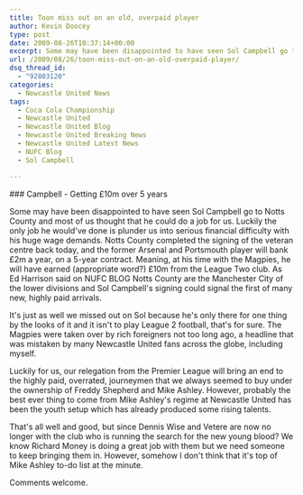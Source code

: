 ```yaml
---
title: Toon miss out on an old, overpaid player
author: Kevin Doocey
type: post
date: 2009-08-26T10:37:14+00:00
excerpt: Some may have been disappointed to have seen Sol Campbell go to Notts County and most of us thought that he could do a job
url: /2009/08/26/toon-miss-out-on-an-old-overpaid-player/
dsq_thread_id:
  - "92803120"
categories:
  - Newcastle United News
tags:
  - Coca Cola Championship
  - Newcastle United
  - Newcastle United Blog
  - Newcastle United Breaking News
  - Newcastle United Latest News
  - NUFC Blog
  - Sol Campbell

---
```

### Campbell - Getting £10m over 5 years

Some may have been disappointed to have seen Sol Campbell go to Notts County and most of us thought that he could do a job for us. Luckily the only job he would've done is plunder us into serious financial difficulty with his huge wage demands. Notts County completed the  signing of the veteran centre back today, and the former Arsenal and Portsmouth player will bank £2m a year, on a 5-year contract. Meaning, at his time with the Magpies, he will have earned (appropriate word?) £10m from the League Two club. As Ed Harrison said on NUFC BLOG Notts County are the Manchester City of the lower divisions and Sol Campbell's signing could signal the first of many new, highly paid arrivals.

It's just as well we missed out on Sol because he's only there for one thing by the looks of it and it isn't to play League 2 football, that's for sure. The Magpies were taken over by rich foreigners not too long ago, a headline that was mistaken by many Newcastle United fans across the globe, including myself.

Luckily for us, our relegation from the Premier League will bring an end to the highly paid, overrated, journeymen that we always seemed to buy under the ownership of Freddy Shepherd and Mike Ashley. However, probably the best ever thing to come from Mike Ashley's regime at Newcastle United has been the youth setup which has already produced some rising talents.

That's all well and good, but since Dennis Wise and Vetere are now no longer with the club who is running the search for the new young blood? We know Richard Money is doing a great job with them but we need someone to keep bringing them in. However, somehow I don't think that it's top of Mike Ashley to-do list at the minute.

Comments welcome.
